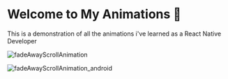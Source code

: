 # Welcome to My Animations 👋

This is a demonstration of all the animations i've learned as a React Native Developer

![fadeAwayScrollAnimation](https://github.com/user-attachments/assets/2c244d47-444b-4ee6-8ba5-764f5b8b901b)

![fadeAwayScrollAnimation_android](https://github.com/user-attachments/assets/b65cd14a-4d5f-4671-bb68-2b5355130dad)

